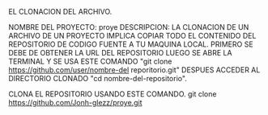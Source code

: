 EL CLONACION DEL ARCHIVO.

NOMBRE DEL PROYECTO: proye
DESCRIPCION: LA CLONACION DE UN ARCHIVO DE UN PROYECTO IMPLICA COPIAR TODO EL CONTENIDO DEL REPOSITORIO DE CODIGO FUENTE A TU MAQUINA LOCAL. 
PRIMERO SE DEBE DE OBTENER LA URL DEL REPOSITORIO 
LUEGO SE ABRE LA TERMINAL Y SE USA ESTE COMANDO "git clone https://github.com/user/nombre-del reporitorio.git"
DESPUES ACCEDER AL DIRECTORIO CLONADO "cd nombre-del-repositorio".

CLONA EL REPOSITORIO USANDO ESTE COMANDO.
git clone https://github.com/Jonh-glezz/proye.git






